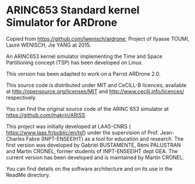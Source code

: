 ARINC653 Standard kernel Simulator for ARDrone
==================
Copied from https://github.com/lwenisch/ardrone;
Project of Ilyasse TOUMI, Laure WENISCH, Jie YANG at 2015.

An ARINC653 kernel simulator implementing the Time and Space Partitioning concept (TSP) has been developed on Linux.

This version has been adapted to work on a Parrot ARDrone 2.0. 

This source code is distributed under MIT and CeCILL-B licences, available at http://opensource.org/licenses/MIT and http://www.cecill.info/licences/ respectively.

You can find the original source code of the ARINC 653 simulator at https://github.com/makrin/ARISS

This project was initially developed at LAAS-CNRS ( https://www.laas.fr/public/en/tsf) under the supervision of Prof. Jean-Charles Fabre (INPT-ENSEEIHT) as a tool for education and research. The first version was developed by Gabriel BUSTAMENTE, Rémi PALUSTRAN and Martin CRONEL, former students of INPT-ENSEEIHT dept GEA. The current version has been developed and is maintained by Martin CRONEL.

You can find details on the software architecture and on its use in the ReadMe directory.
